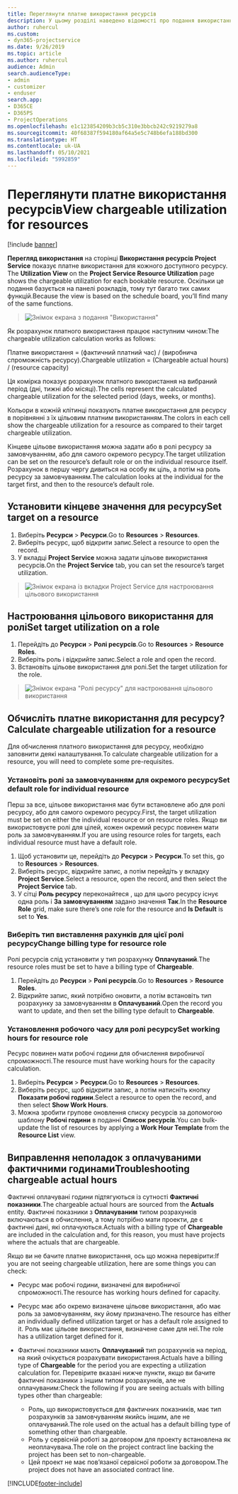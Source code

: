 ```yaml
---
title: Переглянути платне використання ресурсів
description: У цьому розділі наведено відомості про подання використання ресурсів.
author: ruhercul
ms.custom:
- dyn365-projectservice
ms.date: 9/26/2019
ms.topic: article
ms.author: ruhercul
audience: Admin
search.audienceType:
- admin
- customizer
- enduser
search.app:
- D365CE
- D365PS
- ProjectOperations
ms.openlocfilehash: e1c123854209b3cb5c310e3bbcb242c9219279a8
ms.sourcegitcommit: 40f68387f594180af64a5e5c748b6efa188bd300
ms.translationtype: HT
ms.contentlocale: uk-UA
ms.lasthandoff: 05/10/2021
ms.locfileid: "5992859"
---
```

# <a name="view-chargeable-utilization-for-resources"></a><span data-ttu-id="4fd09-103">Переглянути платне використання ресурсів</span><span class="sxs-lookup"><span data-stu-id="4fd09-103">View chargeable utilization for resources</span></span>

[!include [banner](../includes/psa-now-project-operations.md)]
 
<span data-ttu-id="4fd09-104">**Перегляд використання** на сторінці **Використання ресурсів Project Service** показує платне використання для кожного доступного ресурсу. </span><span class="sxs-lookup"><span data-stu-id="4fd09-104">The **Utilization View** on the **Project Service Resource Utilization** page shows the chargeable utilization for each bookable resource.</span></span> <span data-ttu-id="4fd09-105">Оскільки це подання базується на панелі розкладів, тому тут багато тих самих функцій.</span><span class="sxs-lookup"><span data-stu-id="4fd09-105">Because the view is based on the schedule board, you’ll find many of the same functions.</span></span>

> ![Знімок екрана з подання "Використання"](media/FAQ-utilization-1.png)
 

<span data-ttu-id="4fd09-107">Як розрахунок платного використання працює наступним чином:</span><span class="sxs-lookup"><span data-stu-id="4fd09-107">The chargeable utilization calculation works as follows:</span></span>

   <span data-ttu-id="4fd09-108">Платне використання = (фактичний платний час) / (виробнича спроможність ресурсу).</span><span class="sxs-lookup"><span data-stu-id="4fd09-108">Chargeable utilization = (Chargeable actual hours) / (resource capacity)</span></span>

<span data-ttu-id="4fd09-109">Ця комірка показує розрахунок платного використання на вибраний період (дні, тижні або місяці).</span><span class="sxs-lookup"><span data-stu-id="4fd09-109">The cells represent the calculated chargeable utilization for the selected period (days, weeks, or months).</span></span>

<span data-ttu-id="4fd09-110">Кольори в кожній клітинці показують платне використання для ресурсу в порівнянні з їх цільовим платним використанням.</span><span class="sxs-lookup"><span data-stu-id="4fd09-110">The colors in each cell show the chargeable utilization for a resource as compared to their target chargeable utilization.</span></span> 

<span data-ttu-id="4fd09-111">Кінцеве цільове використання можна задати або в ролі ресурсу за замовчуванням, або для самого окремого ресурсу.</span><span class="sxs-lookup"><span data-stu-id="4fd09-111">The target utilization can be set on the resource’s default role or on the individual resource itself.</span></span> <span data-ttu-id="4fd09-112">Розрахунок в першу чергу дивиться на особу як ціль, а потім на роль ресурсу за замовчуванням.</span><span class="sxs-lookup"><span data-stu-id="4fd09-112">The calculation looks at the individual for the target first, and then to the resource’s default role.</span></span>

## <a name="set-target-on-a-resource"></a><span data-ttu-id="4fd09-113">Установити кінцеве значення для ресурсу</span><span class="sxs-lookup"><span data-stu-id="4fd09-113">Set target on a resource</span></span>

1. <span data-ttu-id="4fd09-114">Виберіть **Ресурси** \> **Ресурси**.</span><span class="sxs-lookup"><span data-stu-id="4fd09-114">Go to **Resources** \> **Resources**.</span></span> 
2. <span data-ttu-id="4fd09-115">Виберіть ресурс, щоб відкрити запис.</span><span class="sxs-lookup"><span data-stu-id="4fd09-115">Select a resource to open the record.</span></span> 
3. <span data-ttu-id="4fd09-116">У вкладці **Project Service** можна задати цільове використання ресурсів.</span><span class="sxs-lookup"><span data-stu-id="4fd09-116">On the **Project Service** tab, you can set the resource’s target utilization.</span></span>

> ![Знімок екрана із вкладки Project Service для настроювання цільового використання](media/FAQ-utilization-2.png)
 
## <a name="set-target-utilization-on-a-role"></a><span data-ttu-id="4fd09-118">Настроювання цільового використання для ролі</span><span class="sxs-lookup"><span data-stu-id="4fd09-118">Set target utilization on a role</span></span>

1. <span data-ttu-id="4fd09-119">Перейдіть до **Ресурси** \> **Ролі ресурсів**.</span><span class="sxs-lookup"><span data-stu-id="4fd09-119">Go to **Resources** \> **Resource Roles**.</span></span> 
2. <span data-ttu-id="4fd09-120">Виберіть роль і відкрийте запис.</span><span class="sxs-lookup"><span data-stu-id="4fd09-120">Select a role and open the record.</span></span> 
3. <span data-ttu-id="4fd09-121">Встановіть цільове використання для ролі.</span><span class="sxs-lookup"><span data-stu-id="4fd09-121">Set the target utilization for the role.</span></span>

> ![Знімок екрана "Ролі ресурсу" для настроювання цільового використання](media/FAQ-utilization-3.png)
 
## <a name="calculate-chargeable-utilization-for-a-resource"></a><span data-ttu-id="4fd09-123">Обчисліть платне використання для ресурсу?</span><span class="sxs-lookup"><span data-stu-id="4fd09-123">Calculate chargeable utilization for a resource</span></span>

<span data-ttu-id="4fd09-124">Для обчислення платного використання для ресурсу, необхідно заповнити деякі налаштування.</span><span class="sxs-lookup"><span data-stu-id="4fd09-124">To calculate chargeable utilization for a resource, you will need to complete some pre-requisites.</span></span> 

### <a name="set-default-role-for-individual-resource"></a><span data-ttu-id="4fd09-125">Установіть ролі за замовчуванням для окремого ресурсу</span><span class="sxs-lookup"><span data-stu-id="4fd09-125">Set default role for individual resource</span></span>

<span data-ttu-id="4fd09-126">Перш за все, цільове використання має бути встановлене або для ролі ресурсу, або для самого окремого ресурсу.</span><span class="sxs-lookup"><span data-stu-id="4fd09-126">First, the target utilization must be set on either the individual resource or on resource roles.</span></span> <span data-ttu-id="4fd09-127">Якщо ви використовуєте ролі для цілей, кожен окремий ресурс повинен мати роль за замовчуванням.</span><span class="sxs-lookup"><span data-stu-id="4fd09-127">If you are using resource roles for targets, each individual resource must have a default role.</span></span> 

1. <span data-ttu-id="4fd09-128">Щоб установити це, перейдіть до **Ресурси** \> **Ресурси**.</span><span class="sxs-lookup"><span data-stu-id="4fd09-128">To set this, go to **Resources** \> **Resources**.</span></span> 
2. <span data-ttu-id="4fd09-129">Виберіть ресурс, відкрийте запис, а потім перейдіть у вкладку **Project Service**.</span><span class="sxs-lookup"><span data-stu-id="4fd09-129">Select a resource, open the record, and then select the **Project Service** tab.</span></span> 
3. <span data-ttu-id="4fd09-130">У сітці **Роль ресурсу** переконайтеся , що для цього ресурсу існує одна роль і **За замовчуванням** задано значення **Так**.</span><span class="sxs-lookup"><span data-stu-id="4fd09-130">In the **Resource Role** grid, make sure there’s one role for the resource and **Is Default** is set to **Yes**.</span></span>
 
### <a name="change-billing-type-for-resource-role"></a><span data-ttu-id="4fd09-131">Виберіть тип виставлення рахунків для цієї ролі ресурсу</span><span class="sxs-lookup"><span data-stu-id="4fd09-131">Change billing type for resource role</span></span>

<span data-ttu-id="4fd09-132">Ролі ресурсів слід установити у тип розрахунку **Оплачуваний**.</span><span class="sxs-lookup"><span data-stu-id="4fd09-132">The resource roles must be set to have a billing type of **Chargeable**.</span></span> 

1. <span data-ttu-id="4fd09-133">Перейдіть до **Ресурси** \> **Ролі ресурсів**.</span><span class="sxs-lookup"><span data-stu-id="4fd09-133">Go to **Resources** \> **Resource Roles**.</span></span> 
2. <span data-ttu-id="4fd09-134">Відкрийте запис, який потрібно оновити, а потім встановіть тип розрахунку за замовчуванням в **Оплачуваний**.</span><span class="sxs-lookup"><span data-stu-id="4fd09-134">Open the record you want to update, and then set the billing type default to **Chargeable**.</span></span>

### <a name="set-working-hours-for-resource-role"></a><span data-ttu-id="4fd09-135">Установлення робочого часу для ролі ресурсу</span><span class="sxs-lookup"><span data-stu-id="4fd09-135">Set working hours for resource role</span></span>
 
<span data-ttu-id="4fd09-136">Ресурс повинен мати робочі години для обчислення виробничої спроможності.</span><span class="sxs-lookup"><span data-stu-id="4fd09-136">The resource must have working hours for the capacity calculation.</span></span> 

1. <span data-ttu-id="4fd09-137">Виберіть **Ресурси** \> **Ресурси**.</span><span class="sxs-lookup"><span data-stu-id="4fd09-137">Go to **Resources** \> **Resources**.</span></span> 
2. <span data-ttu-id="4fd09-138">Виберіть ресурс, щоб відкрити запис, а потім натисніть кнопку **Показати робочі години**.</span><span class="sxs-lookup"><span data-stu-id="4fd09-138">Select a resource to open the record, and then select **Show Work Hours**.</span></span> 
3. <span data-ttu-id="4fd09-139">Можна зробити групове оновлення списку ресурсів за допомогою шаблону **Робочі години** в поданні **Список ресурсів**.</span><span class="sxs-lookup"><span data-stu-id="4fd09-139">You can bulk-update the list of resources by applying a **Work Hour Template** from the **Resource List** view.</span></span>

## <a name="troubleshooting-chargeable-actual-hours"></a><span data-ttu-id="4fd09-140">Виправлення неполадок з оплачуваними фактичними годинами</span><span class="sxs-lookup"><span data-stu-id="4fd09-140">Troubleshooting chargeable actual hours</span></span>

<span data-ttu-id="4fd09-141">Фактичні оплачувані години підтягуються із сутності **Фактичні показники**.</span><span class="sxs-lookup"><span data-stu-id="4fd09-141">The chargeable actual hours are sourced from the **Actuals** entity.</span></span> <span data-ttu-id="4fd09-142">Фактичні показники з **Оплачуваним** типом розрахунків включаються в обчислення, а тому потрібно мати проекти, де є фактичні дані, які оплачуються.</span><span class="sxs-lookup"><span data-stu-id="4fd09-142">Actuals with a billing type of **Chargeable** are included in the calculation and, for this reason, you must have projects where the actuals that are chargeable.</span></span>

<span data-ttu-id="4fd09-143">Якщо ви не бачите платне використання, ось що можна перевірити:</span><span class="sxs-lookup"><span data-stu-id="4fd09-143">If you are not seeing chargeable utilization, here are some things you can check:</span></span>

- <span data-ttu-id="4fd09-144">Ресурс має робочі години, визначені для виробничої спроможності.</span><span class="sxs-lookup"><span data-stu-id="4fd09-144">The resource has working hours defined for capacity.</span></span>
- <span data-ttu-id="4fd09-145">Ресурс має або окремо визначене цільове використання, або має роль за замовчуванням, яку йому призначено.</span><span class="sxs-lookup"><span data-stu-id="4fd09-145">The resource has either an individually defined utilization target or has a default role assigned to it.</span></span> <span data-ttu-id="4fd09-146">Роль має цільове використання, визначене саме для неї.</span><span class="sxs-lookup"><span data-stu-id="4fd09-146">The role has a utilization target defined for it.</span></span>
- <span data-ttu-id="4fd09-147">Фактичні показники мають **Оплачуваний** тип розрахунків на період, на який очікується розрахувати використання.</span><span class="sxs-lookup"><span data-stu-id="4fd09-147">Actuals have a billing type of **Chargeable** for the period you are expecting a utilization calculation for.</span></span> <span data-ttu-id="4fd09-148">Перевірите вказані нижче пункти, якщо ви бачите фактичні показники з іншим типом розрахунків, але не оплачуваним:</span><span class="sxs-lookup"><span data-stu-id="4fd09-148">Check the following if you are seeing actuals with billing types other than chargeable:</span></span>

  - <span data-ttu-id="4fd09-149">Роль, що використовується для фактичних показників, має тип розрахунків за замовчуванням якийсь іншим, але не оплачуваний.</span><span class="sxs-lookup"><span data-stu-id="4fd09-149">The role used on the actual has a default billing type of something other than chargeable.</span></span>
  - <span data-ttu-id="4fd09-150">Роль у сервісній роботі за договором для проекту встановлена як неоплачувана.</span><span class="sxs-lookup"><span data-stu-id="4fd09-150">The role on the project contract line backing the project has been set to non-chargeable.</span></span>
  - <span data-ttu-id="4fd09-151">Цей проект не має пов’язаної сервісної роботи за договором.</span><span class="sxs-lookup"><span data-stu-id="4fd09-151">The project does not have an associated contract line.</span></span>



[!INCLUDE[footer-include](../includes/footer-banner.md)]